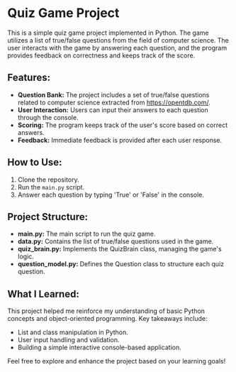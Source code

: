 # Quiz Game Project

This is a simple quiz game project implemented in Python. The game utilizes a list of true/false questions from the field of computer science. The user interacts with the game by answering each question, and the program provides feedback on correctness and keeps track of the score.

## Features:

- **Question Bank:** The project includes a set of true/false questions related to computer science extracted from https://opentdb.com/.
- **User Interaction:** Users can input their answers to each question through the console.
- **Scoring:** The program keeps track of the user's score based on correct answers.
- **Feedback:** Immediate feedback is provided after each user response.

## How to Use:

1. Clone the repository.
2. Run the `main.py` script.
3. Answer each question by typing 'True' or 'False' in the console.

## Project Structure:

- **main.py:** The main script to run the quiz game.
- **data.py:** Contains the list of true/false questions used in the game.
- **quiz_brain.py:** Implements the QuizBrain class, managing the game's logic.
- **question_model.py:** Defines the Question class to structure each quiz question.

## What I Learned:

This project helped me reinforce my understanding of basic Python concepts and object-oriented programming. Key takeaways include:

- List and class manipulation in Python.
- User input handling and validation.
- Building a simple interactive console-based application.

Feel free to explore and enhance the project based on your learning goals!
